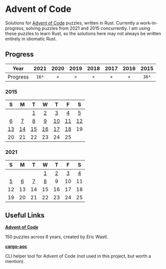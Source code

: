 # Advent of Code

Solutions for [Advent of Code](<https://adventofcode.com/>) puzzles, written in Rust.
Currently a work-in-progress, solving puzzles from 2021 and 2015 concurrently. I am using these puzzles to learn Rust, so the solutions here may not always be written entirely in idiomatic Rust.

## Progress

| Year | 2021 | 2020 | 2019 | 2018 | 2017 | 2016 | 2015 |
|:---:|:---:|:---:|:---:|:---:|:---:|:---:|:---:|
| Progress | ```16*``` | ```×``` | ```×``` | ```×``` | ```×``` | ```×``` | ```36*``` |

### 2015

| S   | M   | T   | W   | T   | F   | S   |
|:---:|:---:|:---:|:---:|:---:|:---:|:---:|
|     |     | [1](https://github.com/jontmy/aoc-rust/blob/master/src/aoc2015/day01.rs) | [2](https://github.com/jontmy/aoc-rust/blob/master/src/aoc2015/day02.rs) | [3](https://github.com/jontmy/aoc-rust/blob/master/src/aoc2015/day03.rs) | [4](https://github.com/jontmy/aoc-rust/blob/master/src/aoc2015/day04.rs) | [5](https://github.com/jontmy/aoc-rust/blob/master/src/aoc2015/day05.rs) |
| [6](https://github.com/jontmy/aoc-rust/blob/master/src/aoc2015/day06.rs) | [7](https://github.com/jontmy/aoc-rust/blob/master/src/aoc2015/day07.rs) | [8](https://github.com/jontmy/aoc-rust/blob/master/src/aoc2015/day08.rs) | [9](https://github.com/jontmy/aoc-rust/blob/master/src/aoc2015/day09.rs) | [10](https://github.com/jontmy/aoc-rust/blob/master/src/aoc2015/day10.rs) | [11](https://github.com/jontmy/aoc-rust/blob/master/src/aoc2015/day11.rs) | [12](https://github.com/jontmy/aoc-rust/blob/master/src/aoc2015/day12.rs) |
| [13](https://github.com/jontmy/aoc-rust/blob/master/src/aoc2015/day13.rs) | [14](https://github.com/jontmy/aoc-rust/blob/master/src/aoc2015/day14.rs) | [15](https://github.com/jontmy/aoc-rust/blob/master/src/aoc2015/day15.rs) | [16](https://github.com/jontmy/aoc-rust/blob/master/src/aoc2015/day16.rs) | [17](https://github.com/jontmy/aoc-rust/blob/master/src/aoc2015/day17.rs) | [18](https://github.com/jontmy/aoc-rust/blob/master/src/aoc2015/day18.rs) | 19  |
| 20  | 21  | 22  | 23  | 24  | 25  |     |

### 2021

| S   | M   | T   | W   | T   | F   | S   |
|:---:|:---:|:---:|:---:|:---:|:---:|:---:|
|     |     |     | [1](https://github.com/jontmy/aoc-rust/blob/master/src/aoc2021/day01.rs) | [2](https://github.com/jontmy/aoc-rust/blob/master/src/aoc2021/day02.rs) | [3](https://github.com/jontmy/aoc-rust/blob/master/src/aoc2021/day03.rs) | [4](https://github.com/jontmy/aoc-rust/blob/master/src/aoc2021/day04.rs) |
| [5](https://github.com/jontmy/aoc-rust/blob/master/src/aoc2021/day05.rs) | [6](https://github.com/jontmy/aoc-rust/blob/master/src/aoc2021/day06.rs) | [7](https://github.com/jontmy/aoc-rust/blob/master/src/aoc2021/day07.rs) | [8](https://github.com/jontmy/aoc-rust/blob/master/src/aoc2021/day08.rs) | 9   | 10  | 11  |
| 12  | 13  | 14  | 15  | 16  | 17  | 18  |
| 19  | 20  | 21  | 22  | 23  | 24  | 25  |

## Useful Links

[**Advent of Code**](<https://adventofcode.com/>)

150 puzzles across 6 years, created by Eric Wastl.

[**cargo-aoc**](<https://github.com/gobanos/cargo-aoc>)

CLI helper tool for Advent of Code (not used in this project, but worth a mention).


